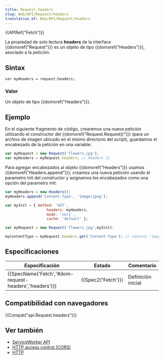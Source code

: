 ```yaml
---
title: Request.headers
slug: Web/API/Request/headers
translation_of: Web/API/Request/headers
---
```

{{APIRef("Fetch")}}

La propiedad de solo lectura **headers** de la interface {{domxref("Request")}} es un objeto de tipo {{domxref("Headers")}}, asociado a la petición.

## Sintax

```
var myHeaders = request.headers;
```

### Valor

Un objeto de tipo {{domxref("Headers")}}.

## Ejemplo

En el siguiente fragmento de código, crearemos una nueva petición utilizando el constructor del {{domxref("Request.Request()")}} (para un archivo de imagen ubicado en el mismo directorio del script), guardamos el encabezado de la petición en una variable:

```js
var myRequest = new Request('flowers.jpg');
var myHeaders = myRequest.headers; // Headers {}
```

Para agregar encabezados al objeto {{domxref("Headers")}} usamos {{domxref("Headers.append")}}; creamos una nueva petición usando el parametro init del constructor y asignamos los encabezados como una opción del parametro init:

```js
var myHeaders = new Headers();
myHeaders.append('Content-Type', 'image/jpeg');

var myInit = { method: 'GET',
                   headers: myHeaders,
                   mode: 'cors',
                   cache: 'default' };

var myRequest = new Request('flowers.jpg',myInit);

myContentType = myRequest.headers.get('Content-Type'); // returns 'image/jpeg'
```

## Especificaciones

| Especificación                                                           | Estado                   | Comentario         |
| ------------------------------------------------------------------------ | ------------------------ | ------------------ |
| {{SpecName('Fetch','#dom-request-headers','headers')}} | {{Spec2('Fetch')}} | Definición inicial |

## Compatibilidad con navegadores

{{Compat("api.Request.headers")}}

## Ver también

- [ServiceWorker API](/es/docs/Web/API/ServiceWorker_API)
- [HTTP access control (CORS)](/es/docs/Web/HTTP/Access_control_CORS)
- [HTTP](/es/docs/Web/HTTP)
